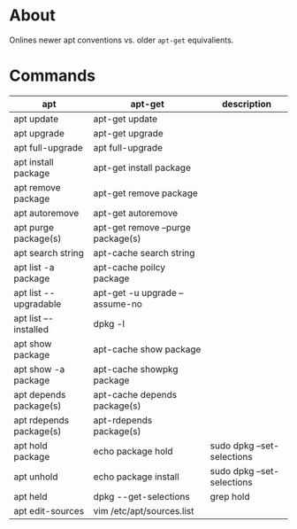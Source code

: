 # About

Onlines newer apt conventions vs. older `apt-get` equivalients.

# Commands

 apt | apt-get     | description
 ----|-------------|------------------
apt update |apt-get update|
apt upgrade |apt-get upgrade |
apt full-upgrade |apt full-upgrade |
apt install package |apt-get install package |
apt remove package |apt-get remove package |
apt autoremove |apt-get autoremove |
apt purge package(s) |apt-get remove –purge package(s) |
apt search string |apt-cache search string |
apt list -a package |apt-cache poilcy package |
apt list --upgradable |apt-get -u upgrade –assume-no |
apt list –-installed |dpkg -l|
apt show package |apt-cache show package |
apt show -a package |apt-cache showpkg package |
apt depends package(s) |apt-cache depends package(s) |
apt rdepends package(s) |apt-rdepends package(s) |
apt hold package |echo package hold | sudo dpkg –set-selections |
apt unhold |echo package install | sudo dpkg –set-selections |
apt held |dpkg --get-selections | grep hold |
apt edit-sources |vim /etc/apt/sources.list |
